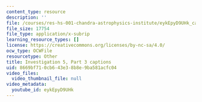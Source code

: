 ```yaml
---
content_type: resource
description: ''
file: /courses/res-hs-001-chandra-astrophysics-institute/eykEpyD9UHk_captions.webvtt
file_size: 17754
file_type: application/x-subrip
learning_resource_types: []
license: https://creativecommons.org/licenses/by-nc-sa/4.0/
ocw_type: OCWFile
resourcetype: Other
title: Investigation 5, Part 3 captions
uid: 8669bf71-0cb6-43e3-8b8e-9ba581acfc04
video_files:
  video_thumbnail_file: null
video_metadata:
  youtube_id: eykEpyD9UHk
---
```

